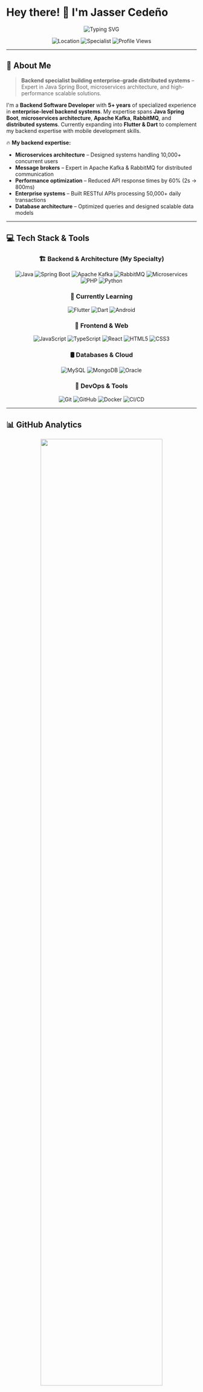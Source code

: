 # Hey there! 👋 I'm Jasser Cedeño

<div align="center">
  
  ![Typing SVG](https://readme-typing-svg.demolab.com/?lines=Backend+Specialist;Microservices+Architect;Java+Spring+Boot+Expert;Distributed+Systems+Engineer;5%2B+Years+Experience&font=Fira%20Code&center=true&width=480&height=45&color=36BCF7&vCenter=true&size=22)
  
  <img src="https://img.shields.io/badge/Based%20in-Quito,%20Ecuador-0891b2?style=flat-square&logo=googlemaps&logoColor=white" alt="Location" />
  <img src="https://img.shields.io/badge/Specialist-Backend%20Architecture-ff6b6b?style=flat-square&logo=spring&logoColor=white" alt="Specialist" />
  <img src="https://komarev.com/ghpvc/?username=JC-DEV-EC&label=Profile%20views&color=0e75b6&style=flat-square" alt="Profile Views" />
  
</div>

---

## 🚀 About Me

> **Backend specialist building enterprise-grade distributed systems** – Expert in Java Spring Boot, microservices architecture, and high-performance scalable solutions.

I'm a **Backend Software Developer** with **5+ years** of specialized experience in **enterprise-level backend systems**. My expertise spans **Java Spring Boot**, **microservices architecture**, **Apache Kafka**, **RabbitMQ**, and **distributed systems**. Currently expanding into **Flutter & Dart** to complement my backend expertise with mobile development skills.

🔥 **My backend expertise:**
- **Microservices architecture** – Designed systems handling 10,000+ concurrent users
- **Message brokers** – Expert in Apache Kafka & RabbitMQ for distributed communication
- **Performance optimization** – Reduced API response times by 60% (2s → 800ms)
- **Enterprise systems** – Built RESTful APIs processing 50,000+ daily transactions
- **Database architecture** – Optimized queries and designed scalable data models

---

## 💻 Tech Stack & Tools

<div align="center">

### 🏗️ Backend & Architecture (My Specialty)
![Java](https://img.shields.io/badge/Java-ED8B00?style=for-the-badge&logo=java&logoColor=white)
![Spring Boot](https://img.shields.io/badge/Spring%20Boot-6DB33F?style=for-the-badge&logo=spring&logoColor=white)
![Apache Kafka](https://img.shields.io/badge/Apache%20Kafka-231F20?style=for-the-badge&logo=apache-kafka&logoColor=white)
![RabbitMQ](https://img.shields.io/badge/RabbitMQ-FF6600?style=for-the-badge&logo=rabbitmq&logoColor=white)
![Microservices](https://img.shields.io/badge/Microservices-1BA0D7?style=for-the-badge&logo=microservices&logoColor=white)
![PHP](https://img.shields.io/badge/PHP-777BB4?style=for-the-badge&logo=php&logoColor=white)
![Python](https://img.shields.io/badge/Python-3776AB?style=for-the-badge&logo=python&logoColor=white)

### 🎯 Currently Learning
![Flutter](https://img.shields.io/badge/Flutter-02569B?style=for-the-badge&logo=flutter&logoColor=white)
![Dart](https://img.shields.io/badge/Dart-0175C2?style=for-the-badge&logo=dart&logoColor=white)
![Android](https://img.shields.io/badge/Android-3DDC84?style=for-the-badge&logo=android&logoColor=white)

### 🎨 Frontend & Web
![JavaScript](https://img.shields.io/badge/JavaScript-F7DF1E?style=for-the-badge&logo=javascript&logoColor=black)
![TypeScript](https://img.shields.io/badge/TypeScript-007ACC?style=for-the-badge&logo=typescript&logoColor=white)
![React](https://img.shields.io/badge/React-20232A?style=for-the-badge&logo=react&logoColor=61DAFB)
![HTML5](https://img.shields.io/badge/HTML5-E34F26?style=for-the-badge&logo=html5&logoColor=white)
![CSS3](https://img.shields.io/badge/CSS3-1572B6?style=for-the-badge&logo=css3&logoColor=white)

### 🛢️ Databases & Cloud
![MySQL](https://img.shields.io/badge/MySQL-4479A1?style=for-the-badge&logo=mysql&logoColor=white)
![MongoDB](https://img.shields.io/badge/MongoDB-4EA94B?style=for-the-badge&logo=mongodb&logoColor=white)
![Oracle](https://img.shields.io/badge/Oracle-F80000?style=for-the-badge&logo=oracle&logoColor=white)

### 🔧 DevOps & Tools
![Git](https://img.shields.io/badge/Git-F05032?style=for-the-badge&logo=git&logoColor=white)
![GitHub](https://img.shields.io/badge/GitHub-100000?style=for-the-badge&logo=github&logoColor=white)
![Docker](https://img.shields.io/badge/Docker-2496ED?style=for-the-badge&logo=docker&logoColor=white)
![CI/CD](https://img.shields.io/badge/CI%2FCD-4285F4?style=for-the-badge&logo=githubactions&logoColor=white)

</div>

---

## 📊 GitHub Analytics

<div align="center">
  <img width="80%" src="https://github-readme-stats.vercel.app/api?username=JC-DEV-EC&show_icons=true&theme=radical&include_all_commits=true&count_private=true&hide_border=true&title_color=36BCF7&icon_color=36BCF7&text_color=FFFFFF&bg_color=0D1117"/>
</div>

<div align="center">
  <img width="80%" src="https://github-readme-stats.vercel.app/api/top-langs/?username=JC-DEV-EC&layout=compact&theme=radical&hide_border=true&title_color=36BCF7&text_color=FFFFFF&bg_color=0D1117"/>
</div>

<div align="center">
  <img width="80%" src="https://github-readme-streak-stats.herokuapp.com/?user=JC-DEV-EC&theme=radical&hide_border=true&stroke=36BCF7&ring=36BCF7&fire=FF6B6B&currStreakLabel=36BCF7&background=0D1117" alt="GitHub Streak" />
</div>

<div align="center">
  <img width="80%" src="https://github-readme-activity-graph.vercel.app/graph?username=JC-DEV-EC&theme=react-dark&bg_color=0D1117&color=36BCF7&line=36BCF7&point=FF6B6B&area=true&hide_border=true" alt="GitHub Activity Graph" />
</div>

---

## 🏆 Featured Projects

<div align="center">

### 🎯 [Check out my repositories for amazing projects!](https://github.com/JC-DEV-EC?tab=repositories)

</div>

<table>
<tr>
<td width="50%">

### 🏗️ Backend Systems & Architecture
- **Enterprise microservices** handling 10K+ concurrent users
- **RESTful APIs** processing 50K+ daily transactions
- **Message brokers** with Apache Kafka & RabbitMQ
- **Database optimization** improving query performance by 60%
- **Distributed systems** with high availability & scalability
- **CI/CD pipelines** reducing deployment time by 94%

</td>
<td width="50%">

### 🎯 Full-Stack & Mobile
- **Flutter applications** (currently learning)
- **Responsive web interfaces** supporting 3+ languages
- **SEO optimization** achieving 90+ Google PageSpeed scores
- **Integration systems** connecting 5+ external services
- **Performance monitoring** and optimization

</td>
</tr>
</table>

---

## 🎖️ Certifications & Learning

<div align="center">

![Oracle](https://img.shields.io/badge/Oracle-Java%20Certified-F80000?style=for-the-badge&logo=oracle&logoColor=white)
![Cisco](https://img.shields.io/badge/Cisco-Cybersecurity-1BA0D7?style=for-the-badge&logo=cisco&logoColor=white)
![freeCodeCamp](https://img.shields.io/badge/freeCodeCamp-Web%20Development-0A0A23?style=for-the-badge&logo=freecodecamp&logoColor=white)

</div>

**Currently learning:** Flutter, Dart, Advanced Android Development, Cloud Architecture

---

## 💡 Fun Facts About Me

<div align="center">
<table>
<tr>
<td align="center" width="33%">

🌍 **Multilingual**  
Spanish (Native)  
Russian (Advanced)  
English (Advanced)

</td>
<td align="center" width="33%">

🚀 **Performance Enthusiast**  
Reduced deployment time  
from 4 hours to 15 minutes  
(94% improvement!)

</td>
<td align="center" width="33%">

🛡️ **Security First**  
Implemented cybersecurity protocols  
protecting 1,000+ users with  
**zero security breaches**

</td>
</tr>
</table>
</div>

---

## 🤝 Let's Connect!

<div align="center">
  
  [![LinkedIn](https://img.shields.io/badge/LinkedIn-0077B5?style=for-the-badge&logo=linkedin&logoColor=white)](https://linkedin.com/in/jassercedenocerezo)
  [![Email](https://img.shields.io/badge/Email-D14836?style=for-the-badge&logo=gmail&logoColor=white)](mailto:jassergerardoc@gmail.com)
  [![GitHub](https://img.shields.io/badge/GitHub-100000?style=for-the-badge&logo=github&logoColor=white)](https://github.com/JC-DEV-EC)
  
  <img src="https://img.shields.io/badge/Open%20to-Collaboration-green?style=for-the-badge&logo=handshake&logoColor=white" alt="Open to Collaboration" />

</div>

---

<div align="center">
  
  ### 🚀 Ready to build something amazing together?
  
  **I'm always excited to work on innovative projects, especially those involving:**
  
  🏗️ **Scalable microservices architectures**  
  ⚡ **High-performance backend systems**  
  🔐 **Cybersecurity implementations**  
  📊 **Performance optimization challenges**  
  📱 **Mobile app development** with Flutter (expanding skillset)
  
  *Let's turn ideas into reality!* ✨
  
  ---
  
![Footer](https://capsule-render.vercel.app/api?type=waving&color=0:36BCF7,30:FF6B6B,60:4ECDC4,100:36BCF7&height=150&section=footer&text=Thanks%20for%20visiting!&fontSize=24&fontAlign=50&fontAlignY=65&desc=Let's%20build%20the%20future%20together%20%E2%9C%A8&descAlign=50&descAlignY=85&fontColor=FFFFFF&descSize=16&animation=fadeIn&width=2000)
</div>
